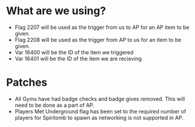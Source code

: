 # What are we using?
- Flag 2207 will be used as the trigger from us to AP for an AP item to be given.
- Flag 2208 will be used as the trigger from AP to us for an item to be given.
- Var 16400 will be the ID of the item we triggered
- Var 16401 will be the ID of the item we are recieving

# Patches
- All Gyms have had badge checks and badge gives removed. This will need to be done as a part of AP.
- Players Met Underground flag has been set to the required number of players for Spiritomb to spawn as networking is not supported in AP.
